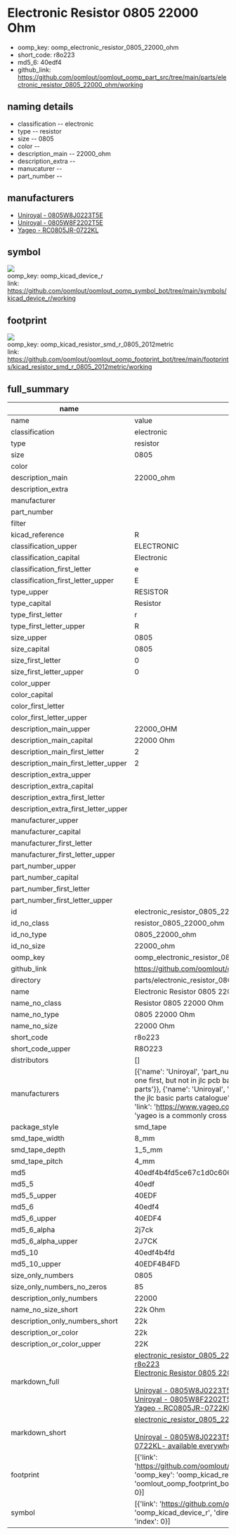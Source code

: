 # Electronic Resistor 0805 22000 Ohm

  
* oomp_key: oomp_electronic_resistor_0805_22000_ohm 
* short_code: r8o223
* md5_6: 40edf4  
* github_link: https://github.com/oomlout/oomlout_oomp_part_src/tree/main/parts/electronic_resistor_0805_22000_ohm/working  
## naming details
* classification -- electronic
* type -- resistor
* size -- 0805
* color -- 
* description_main -- 22000_ohm
* description_extra -- 
* manucaturer -- 
* part_number -- 


## manufacturers
* [Uniroyal - 0805W8J0223T5E]()  
* [Uniroyal - 0805W8F2202T5E]()  
* [Yageo - RC0805JR-0722KL](https://www.yageo.com/en/Chart/Download/pdf/RC0805JR-0722KL)  

## symbol

![](symbol/{index}}/working/working_600.png)  
oomp_key: oomp_kicad_device_r  
link: https://github.com/oomlout/oomlout_oomp_symbol_bot/tree/main/symbols/kicad_device_r/working  

## footprint

![](footprint/{index}/working/working_600.png)  
oomp_key: oomp_kicad_resistor_smd_r_0805_2012metric  
link: https://github.com/oomlout/oomlout_oomp_footprint_bot/tree/main/footprints/kicad_resistor_smd_r_0805_2012metric/working  

## full_summary
| name | value | 
| --- | --- | 
| name | value | 
| classification | electronic | 
| type | resistor | 
| size | 0805 | 
| color |  | 
| description_main | 22000_ohm | 
| description_extra |  | 
| manufacturer |  | 
| part_number |  | 
| filter |  | 
| kicad_reference | R | 
| classification_upper | ELECTRONIC | 
| classification_capital | Electronic | 
| classification_first_letter | e | 
| classification_first_letter_upper | E | 
| type_upper | RESISTOR | 
| type_capital | Resistor | 
| type_first_letter | r | 
| type_first_letter_upper | R | 
| size_upper | 0805 | 
| size_capital | 0805 | 
| size_first_letter | 0 | 
| size_first_letter_upper | 0 | 
| color_upper |  | 
| color_capital |  | 
| color_first_letter |  | 
| color_first_letter_upper |  | 
| description_main_upper | 22000_OHM | 
| description_main_capital | 22000 Ohm | 
| description_main_first_letter | 2 | 
| description_main_first_letter_upper | 2 | 
| description_extra_upper |  | 
| description_extra_capital |  | 
| description_extra_first_letter |  | 
| description_extra_first_letter_upper |  | 
| manufacturer_upper |  | 
| manufacturer_capital |  | 
| manufacturer_first_letter |  | 
| manufacturer_first_letter_upper |  | 
| part_number_upper |  | 
| part_number_capital |  | 
| part_number_first_letter |  | 
| part_number_first_letter_upper |  | 
| id | electronic_resistor_0805_22000_ohm | 
| id_no_class | resistor_0805_22000_ohm | 
| id_no_type | 0805_22000_ohm | 
| id_no_size | 22000_ohm | 
| oomp_key | oomp_electronic_resistor_0805_22000_ohm | 
| github_link | https://github.com/oomlout/oomlout_oomp_part_src/tree/main/parts/electronic_resistor_0805_22000_ohm/working | 
| directory | parts/electronic_resistor_0805_22000_ohm | 
| name | Electronic Resistor 0805 22000 Ohm | 
| name_no_class | Resistor 0805 22000 Ohm | 
| name_no_type | 0805 22000 Ohm | 
| name_no_size | 22000 Ohm | 
| short_code | r8o223 | 
| short_code_upper | R8O223 | 
| distributors | [] | 
| manufacturers | [{'name': 'Uniroyal', 'part_number': '0805W8J0223T5E', 'link': '', 'id': 'manufacturer_uniroyal', 'note': {'reason': 'did this one first, but not in jlc pcb basic parts and 1 percent are and they are the same price', 'reason_short': 'not in jlc basic parts'}}, {'name': 'Uniroyal', 'part_number': '0805W8F2202T5E', 'link': '', 'id': 'manufacturer_uniroyal', 'note': {'reason': 'in the jlc basic parts catalogue', 'reason_short': 'jlc basic part'}}, {'name': 'Yageo', 'part_number': 'RC0805JR-0722KL', 'link': 'https://www.yageo.com/en/Chart/Download/pdf/RC0805JR-0722KL', 'id': 'manufacturer_yageo', 'note': {'reason': 'yageo is a commonly cross referenced part number', 'reason_short': 'available everywhere'}}] | 
| package_style | smd_tape | 
| smd_tape_width | 8_mm | 
| smd_tape_depth | 1_5_mm | 
| smd_tape_pitch | 4_mm | 
| md5 | 40edf4b4fd5ce67c1d0c60636752654a | 
| md5_5 | 40edf | 
| md5_5_upper | 40EDF | 
| md5_6 | 40edf4 | 
| md5_6_upper | 40EDF4 | 
| md5_6_alpha | 2j7ck | 
| md5_6_alpha_upper | 2J7CK | 
| md5_10 | 40edf4b4fd | 
| md5_10_upper | 40EDF4B4FD | 
| size_only_numbers | 0805 | 
| size_only_numbers_no_zeros | 85 | 
| description_only_numbers | 22000 | 
| name_no_size_short | 22k Ohm | 
| description_only_numbers_short | 22k | 
| description_or_color | 22k | 
| description_or_color_upper | 22K | 
| markdown_full | [electronic_resistor_0805_22000_ohm](https://github.com/oomlout/oomlout_oomp_part_src/tree/main/parts/electronic_resistor_0805_22000_ohm/working)<br>[r8o223](https://github.com/oomlout/oomlout_oomp_part_src/tree/main/parts/electronic_resistor_0805_22000_ohm/working)<br>[Electronic Resistor 0805 22000 Ohm](https://github.com/oomlout/oomlout_oomp_part_src/tree/main/parts/electronic_resistor_0805_22000_ohm/working)<br><br>[Uniroyal - 0805W8J0223T5E- not in jlc basic parts]() [(L)  ](https://www.lcsc.com/search?q=0805W8J0223T5E)[(D)  ](https://www.digikey.com/en/products?keywords=0805W8J0223T5E)[(M)  ](https://www.mouser.com/Search/Refine?Keyword=0805W8J0223T5E)[(N)  ](https://www.newark.com/search?st=0805W8J0223T5E)[(SZ)  ](https://so.szlcsc.com/global.html?k=0805W8J0223T5E)<br>[Uniroyal - 0805W8F2202T5E- jlc basic part]() [(L)  ](https://www.lcsc.com/search?q=0805W8F2202T5E)[(D)  ](https://www.digikey.com/en/products?keywords=0805W8F2202T5E)[(M)  ](https://www.mouser.com/Search/Refine?Keyword=0805W8F2202T5E)[(N)  ](https://www.newark.com/search?st=0805W8F2202T5E)[(SZ)  ](https://so.szlcsc.com/global.html?k=0805W8F2202T5E)<br>[Yageo - RC0805JR-0722KL- available everywhere](https://www.yageo.com/en/Chart/Download/pdf/RC0805JR-0722KL) [(L)  ](https://www.lcsc.com/search?q=RC0805JR-0722KL)[(D)  ](https://www.digikey.com/en/products?keywords=RC0805JR-0722KL)[(M)  ](https://www.mouser.com/Search/Refine?Keyword=RC0805JR-0722KL)[(N)  ](https://www.newark.com/search?st=RC0805JR-0722KL)[(SZ)  ](https://so.szlcsc.com/global.html?k=RC0805JR-0722KL)<br> | 
| markdown_short | [electronic_resistor_0805_22000_ohm](https://github.com/oomlout/oomlout_oomp_part_src/tree/main/parts/electronic_resistor_0805_22000_ohm/working)<br><br>[Uniroyal - 0805W8J0223T5E- not in jlc basic parts]()[Uniroyal - 0805W8F2202T5E- jlc basic part]()[Yageo - RC0805JR-0722KL- available everywhere](https://www.yageo.com/en/Chart/Download/pdf/RC0805JR-0722KL) | 
| footprint | [{'link': 'https://github.com/oomlout/oomlout_oomp_footprint_bot/tree/main/foootprntss/kicad_resistor_smd_r_0805_2012metric', 'oomp_key': 'oomp_kicad_resistor_smd_r_0805_2012metric', 'directory': 'oomlout_oomp_footprint_bot/footprints/kicad_resistor_smd_r_0805_2012metric//working/working.kicad_mod', 'index': 0}] | 
| symbol | [{'link': 'https://github.com/oomlout/oomlout_oomp_symbol_bot/tree/main/symbols/kicad_device_r', 'oomp_key': 'oomp_kicad_device_r', 'directory': 'oomlout_oomp_symbol_bot/symbols/kicad_device_r//working/working.kicad_sym', 'index': 0}] | 
